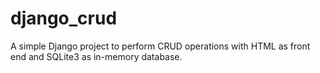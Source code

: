 # django_crud
A simple Django project to perform CRUD operations with HTML as front end and SQLite3 as in-memory database.
